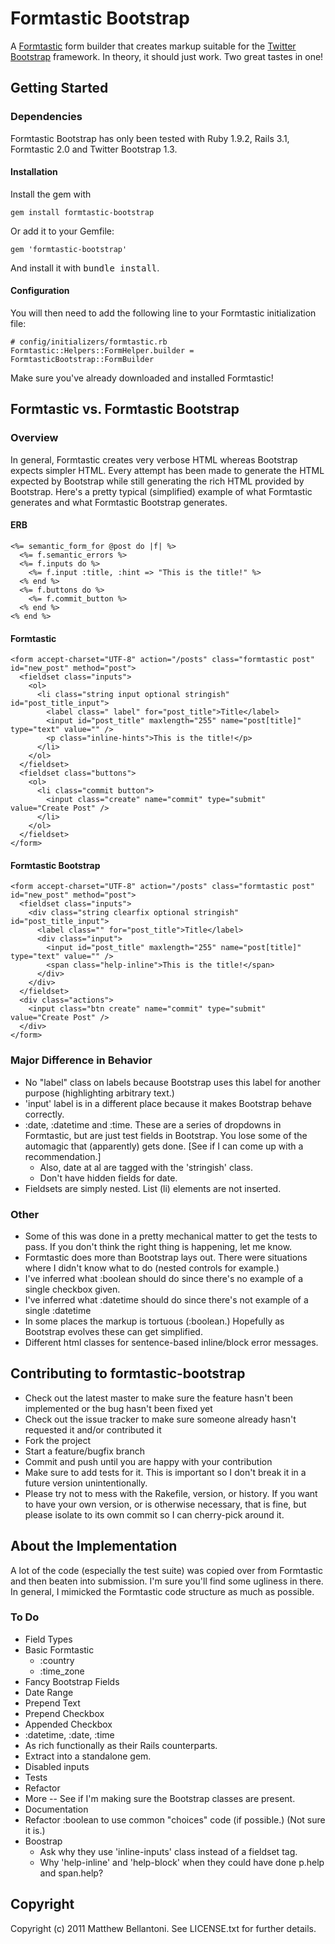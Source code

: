 # Formtastic Bootstrap

A [Formtastic](https://github.com/justinfrench/formtastic) form builder that creates markup suitable for the [Twitter Bootstrap](http://twitter.github.com/bootstrap/) framework.  In theory, it should just work.  Two great tastes in one!

## Getting Started

### Dependencies

Formtastic Bootstrap has only been tested with Ruby 1.9.2, Rails 3.1, Formtastic 2.0 and Twitter Bootstrap 1.3.

#### Installation

Install the gem with 

    gem install formtastic-bootstrap

Or add it to your Gemfile:

    gem 'formtastic-bootstrap'

And install it with <tt>bundle install</tt>.

#### Configuration

You will then need to add the following line to your Formtastic initialization file:

    # config/initializers/formtastic.rb
    Formtastic::Helpers::FormHelper.builder = FormtasticBootstrap::FormBuilder

Make sure you've already downloaded and installed Formtastic!


## Formtastic vs. Formtastic Bootstrap


### Overview

In general, Formtastic creates very verbose HTML whereas Bootstrap expects simpler HTML.  Every attempt has been
made to generate the HTML expected by Bootstrap while still generating the rich HTML provided by Bootstrap.  Here's a pretty typical (simplified) example of what Formtastic generates and what Formtastic Bootstrap generates.

#### ERB

    <%= semantic_form_for @post do |f| %>
      <%= f.semantic_errors %>
      <%= f.inputs do %>
        <%= f.input :title, :hint => "This is the title!" %>
      <% end %>
      <%= f.buttons do %>
        <%= f.commit_button %>
      <% end %>
    <% end %>

#### Formtastic

    <form accept-charset="UTF-8" action="/posts" class="formtastic post" id="new_post" method="post">
      <fieldset class="inputs">
        <ol>
          <li class="string input optional stringish" id="post_title_input">
            <label class=" label" for="post_title">Title</label>
            <input id="post_title" maxlength="255" name="post[title]" type="text" value="" />
            <p class="inline-hints">This is the title!</p>
          </li>
        </ol>
      </fieldset>
      <fieldset class="buttons">
        <ol>
          <li class="commit button">
            <input class="create" name="commit" type="submit" value="Create Post" />
          </li>
        </ol>
      </fieldset>
    </form>

#### Formtastic Bootstrap

    <form accept-charset="UTF-8" action="/posts" class="formtastic post" id="new_post" method="post">
      <fieldset class="inputs">
        <div class="string clearfix optional stringish" id="post_title_input">
          <label class="" for="post_title">Title</label>
          <div class="input">
            <input id="post_title" maxlength="255" name="post[title]" type="text" value="" />
            <span class="help-inline">This is the title!</span>
          </div>
        </div>
      </fieldset>
      <div class="actions">
        <input class="btn create" name="commit" type="submit" value="Create Post" />
      </div>
    </form>

### Major Difference in Behavior

* No "label" class on labels because Bootstrap uses this label for another purpose (highlighting arbitrary text.)
* 'input' label is in a different place because it makes Bootstrap behave correctly.
* :date, :datetime and :time. These are a series of dropdowns in Formtastic, but are just test fields in Bootstrap.  You lose some of the automagic that (apparently) gets done.  [See if I can come up with a recommendation.]
  * Also, date at al are tagged with the 'stringish' class.
  * Don't have hidden fields for date.
* Fieldsets are simply nested.  List (li) elements are not inserted.
### Other

* Some of this was done in a pretty mechanical matter to get the tests to pass.  If you don't think the right thing is happening, let me know.
* Formtastic does more than Bootstrap lays out.  There were situations where I didn't know what to do (nested controls for example.)
* I've inferred what :boolean should do since there's no example of a single checkbox given.
* I've inferred what :datetime should do since there's not example of a single :datetime
* In some places the markup is tortuous (:boolean.)  Hopefully as Bootstrap evolves these can get simplified.
* Different html classes for sentence-based inline/block error messages.

## Contributing to formtastic-bootstrap
 
* Check out the latest master to make sure the feature hasn't been implemented or the bug hasn't been fixed yet
* Check out the issue tracker to make sure someone already hasn't requested it and/or contributed it
* Fork the project
* Start a feature/bugfix branch
* Commit and push until you are happy with your contribution
* Make sure to add tests for it. This is important so I don't break it in a future version unintentionally.
* Please try not to mess with the Rakefile, version, or history. If you want to have your own version, or is otherwise necessary, that is fine, but please isolate to its own commit so I can cherry-pick around it.

## About the Implementation

A lot of the code (especially the test suite) was copied over from Formtastic and then beaten into submission.  I'm sure you'll find some ugliness in there.  In general, I mimicked the Formtastic code structure as much as possible.

### To Do
* Field Types
 * Basic Formtastic
   * :country
   * :time_zone
 * Fancy Bootstrap Fields
  * Date Range
  * Prepend Text
  * Prepend Checkbox
  * Appended Checkbox
* :datetime, :date, :time
 * As rich functionally as their Rails counterparts.
 * Extract into a standalone gem.
* Disabled inputs
* Tests
 * Refactor
 * More -- See if I'm making sure the Bootstrap classes are present.
* Documentation
* Refactor :boolean to use common "choices" code (if possible.) (Not sure it is.)
* Boostrap
  * Ask why they use 'inline-inputs' class instead of a fieldset tag.
  * Why 'help-inline' and 'help-block' when they could have done p.help and span.help?
## Copyright

Copyright (c) 2011 Matthew Bellantoni. See LICENSE.txt for further details.

